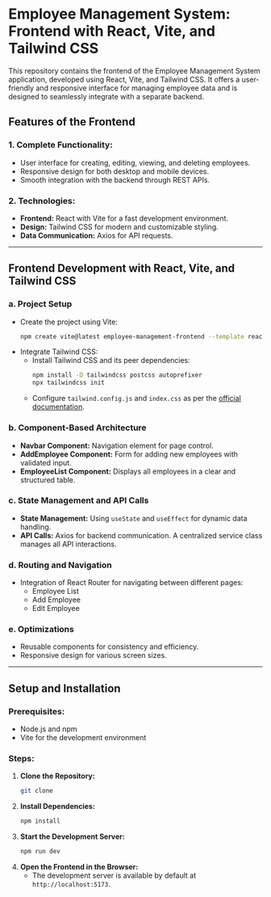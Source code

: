 # Employee Management System: Frontend with React, Vite, and Tailwind CSS

This repository contains the frontend of the Employee Management System application, developed using React, Vite, and Tailwind CSS. It offers a user-friendly and responsive interface for managing employee data and is designed to seamlessly integrate with a separate backend.

## Features of the Frontend

### 1. **Complete Functionality:**
- User interface for creating, editing, viewing, and deleting employees.
- Responsive design for both desktop and mobile devices.
- Smooth integration with the backend through REST APIs.

### 2. **Technologies:**
- **Frontend:** React with Vite for a fast development environment.
- **Design:** Tailwind CSS for modern and customizable styling.
- **Data Communication:** Axios for API requests.

---

## Frontend Development with React, Vite, and Tailwind CSS

### a. **Project Setup**
- Create the project using Vite:
  ```bash
  npm create vite@latest employee-management-frontend --template react
  ```
- Integrate Tailwind CSS:
  - Install Tailwind CSS and its peer dependencies:
    ```bash
    npm install -D tailwindcss postcss autoprefixer
    npx tailwindcss init
    ```
  - Configure `tailwind.config.js` and `index.css` as per the [official documentation](https://tailwindcss.com/docs/installation).

### b. **Component-Based Architecture**
- **Navbar Component:** Navigation element for page control.
- **AddEmployee Component:** Form for adding new employees with validated input.
- **EmployeeList Component:** Displays all employees in a clear and structured table.

### c. **State Management and API Calls**
- **State Management:** Using `useState` and `useEffect` for dynamic data handling.
- **API Calls:** Axios for backend communication. A centralized service class manages all API interactions.

### d. **Routing and Navigation**
- Integration of React Router for navigating between different pages:
  - Employee List
  - Add Employee
  - Edit Employee

### e. **Optimizations**
- Reusable components for consistency and efficiency.
- Responsive design for various screen sizes.

---

## Setup and Installation

### Prerequisites:
- Node.js and npm
- Vite for the development environment

### Steps:
1. **Clone the Repository:**
   ```bash
   git clone
   ```
2. **Install Dependencies:**
   ```bash
   npm install
   ```
3. **Start the Development Server:**
   ```bash
   npm run dev
   ```
4. **Open the Frontend in the Browser:**
   - The development server is available by default at `http://localhost:5173`.